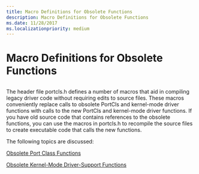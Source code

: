 ```yaml
---
title: Macro Definitions for Obsolete Functions
description: Macro Definitions for Obsolete Functions
ms.date: 11/28/2017
ms.localizationpriority: medium
---
```


# Macro Definitions for Obsolete Functions


## <span id="ddk_macro_definitions_for_obsolete_functions_ks"></span><span id="DDK_MACRO_DEFINITIONS_FOR_OBSOLETE_FUNCTIONS_KS"></span>


The header file portcls.h defines a number of macros that aid in compiling legacy driver code without requiring edits to source files. These macros conveniently replace calls to obsolete PortCls and kernel-mode driver functions with calls to the new PortCls and kernel-mode driver functions. If you have old source code that contains references to the obsolete functions, you can use the macros in portcls.h to recompile the source files to create executable code that calls the new functions.

The following topics are discussed:

[Obsolete Port Class Functions](obsolete-port-class-functions.md)

[Obsolete Kernel-Mode Driver-Support Functions](obsolete-kernel-mode-driver-support-functions.md)

 

 





